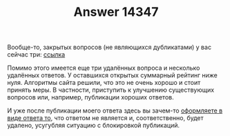 ﻿---
title: "Answer 14347"
se.owner.user_id: 176217
se.owner.display_name: "αλεχολυτ"
se.owner.link: "https://ru.meta.stackoverflow.com/users/176217/%ce%b1%ce%bb%ce%b5%cf%87%ce%bf%ce%bb%cf%85%cf%84"
se.answer_id: 14347
se.question_id: 14346
se.post_type: answer
se.is_accepted: False
---
<p>Вообще-то, закрытых вопросов (не являющихся дубликатами) у вас сейчас три: <a href="https://ru.stackoverflow.com/search?q=user%3A605973+closed%3A1+duplicate%3A0">ссылка</a></p>
<p>Помимо этого имеется еще три удалённых вопроса и несколько удалённых ответов. У оставшихся открытых суммарный рейтинг ниже нуля. Алгоритмы сайта решили, что это не очень хорошо и стоит принять меры. В частности, приступить к улучшению существующих вопросов или, например, публикации хороших ответов.</p>
<p>И уже после публикации моего ответа здесь вы зачем-то <a href="https://ru.stackoverflow.com/a/1590185/176217">оформляете в виде ответа то</a>, что ответом не является и,  соответственно, будет удалено, усугубляя ситуацию с блокировкой публикаций.</p>
